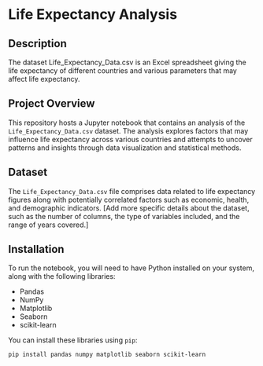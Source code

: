 # Life Expectancy Analysis

## Description

The dataset Life_Expectancy_Data.csv is an Excel spreadsheet giving the life expectancy of different countries and various parameters that may affect life expectancy.


## Project Overview

This repository hosts a Jupyter notebook that contains an analysis of the `Life_Expectancy_Data.csv` dataset. The analysis explores factors that may influence life expectancy across various countries and attempts to uncover patterns and insights through data visualization and statistical methods.

## Dataset

The `Life_Expectancy_Data.csv` file comprises data related to life expectancy figures along with potentially correlated factors such as economic, health, and demographic indicators. [Add more specific details about the dataset, such as the number of columns, the type of variables included, and the range of years covered.]

## Installation

To run the notebook, you will need to have Python installed on your system, along with the following libraries:

- Pandas
- NumPy
- Matplotlib
- Seaborn
- scikit-learn

You can install these libraries using `pip`:

```bash
pip install pandas numpy matplotlib seaborn scikit-learn
